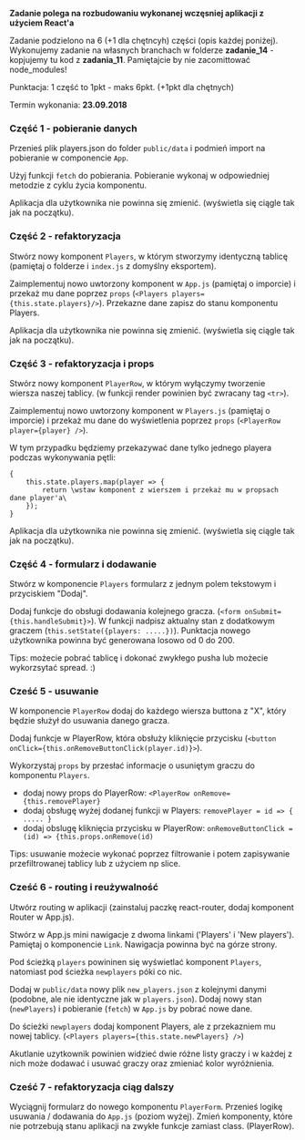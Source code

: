 **Zadanie polega na rozbudowaniu wykonanej wczęsniej aplikacji z użyciem React'a**

Zadanie podzielono na 6 (+1 dla chętncyh) części (opis każdej poniżej). Wykonujemy zadanie na własnych branchach w folderze **zadanie_14** - kopjujemy tu kod z **zadania_11**. Pamiętajcie by nie zacomittować node_modules!

Punktacja: 1 część to 1pkt - maks 6pkt. (+1pkt dla chętnych)

Termin wykonania: **23.09.2018**

### Część 1 - pobieranie danych

   Przenieś plik players.json do folder `public/data` i podmień import na pobieranie w componencie `App`.
    
   Użyj funkcji `fetch` do pobierania. Pobieranie wykonaj w odpowiedniej metodzie z cyklu życia komponentu.
   
   Aplikacja dla użytkownika nie powinna się zmienić. (wyświetla się ciągle tak jak na początku).

### Część 2 - refaktoryzacja

   Stwórz nowy komponent `Players`, w którym stworzymy identyczną tablicę (pamiętaj o folderze i `index.js` z domyślny eksportem).
   
   Zaimplementuj nowo uwtorzony komponent w `App.js` (pamiętaj o imporcie) i przekaż mu dane poprzez `props` (`<Players players={this.state.players}/>`).
   Przekazne dane zapisz do stanu komponentu Players.
   
   Aplikacja dla użytkownika nie powinna się zmienić. (wyświetla się ciągle tak jak na początku).
   
### Część 3 - refaktoryzacja i props

   Stwórz nowy komponent `PlayerRow`, w którym wyłączymy tworzenie wiersza naszej tablicy. (w funkcji render powinien być zwracany tag `<tr>`).
   
   Zaimplementuj nowo uwtorzony komponent w `Players.js` (pamiętaj o imporcie) i przekaż mu dane do wyświetlenia poprzez `props` (`<PlayerRow player={player} />`).
   
   W tym przypadku będziemy przekazywać dane tylko jednego playera podczas wykonywania pętli:
   
    {
        this.state.players.map(player => {
            return \wstaw komponent z wierszem i przekaż mu w propsach dane player'a\
        });
    }
    
   Aplikacja dla użytkownika nie powinna się zmienić. (wyświetla się ciągle tak jak na początku).
   
### Część 4 - formularz i dodawanie
   
   Stwórz w komponencie `Players` formularz z jednym polem tekstowym i przyciskiem "Dodaj". 
   
   Dodaj funkcje do obsługi dodawania kolejnego gracza. (`<form onSubmit={this.handleSubmit}>`). W funkcji nadpisz aktualny stan z dodatkowym graczem (`this.setState({players: .....})`).
   Punktacja nowego użytkownika powinna być generowana losowo od 0 do 200.
   
   Tips: możecie pobrać tablicę i dokonać zwykłego pusha lub możecie wykorzsytać spread. :)
   
### Cześć 5 - usuwanie

   W komponencie `PlayerRow` dodaj do każdego wiersza buttona z "X", który będzie służył do usuwania danego gracza.
   
   Dodaj funkcje w PlayerRow, która obsłuży kliknięcie przycisku (`<button onClick={this.onRemoveButtonClick(player.id)}>`).
   
   Wykorzystaj `props` by przesłać informacje o usuniętym graczu do komponentu `Players`.
   
   * dodaj nowy props do PlayerRow: `<PlayerRow onRemove={this.removePlayer}`
   * dodaj obsługę wyżej dodanej funkcji w Players: `removePlayer = id => { ..... }`
   * dodaj obslugę kliknięcia przycisku w PlayerRow: `onRemoveButtonClick = (id) => {this.props.onRemove(id)`
   
   Tips: usuwanie możecie wykonać poprzez filtrowanie i potem zapisywanie przefiltrowanej tablicy lub z użyciem np slice.
   
### Cześć 6 - routing i reużywalność

   Utwórz routing w aplikacji (zainstaluj paczkę react-router, dodaj komponent Router w App.js).
   
   Stwórz w App.js mini nawigacje z dwoma linkami ('Players' i 'New players'). Pamiętaj o komponencie `Link`. Nawigacja powinna być na górze strony.
   
   Pod ścieżką `players` powininen się wyświetlać komponent `Players`, natomiast pod ścieżka `newplayers` póki co nic.
   
   Dodaj w `public/data` nowy plik `new_players.json` z kolejnymi danymi (podobne, ale nie identyczne jak w `players.json`).
   Dodaj nowy stan (`newPlayers`) i pobieranie (`fetch`) w `App.js` by pobrać nowe dane.
   
   Do ścieżki `newplayers` dodaj komponent Players, ale z przekazniem mu nowej tablicy. (`<Players players={this.state.newPlayers} />`)
   
   Akutlanie uzytkownik powinien widzieć dwie różne listy graczy i w każdej z nich może dodawać i usuwać graczy oraz zmieniać kolor wyróżnienia.
   
### Cześć 7 - refaktoryzacja ciąg dalszy

   Wyciągnij formularz do nowego komponentu `PlayerForm`. 
   Przenieś logikę usuwania / dodawania do `App.js` (poziom wyżej).
   Zmień komponenty, które nie potrzebują stanu aplikacji na zwykłe funkcje zamiast class. (PlayerRow).
   
